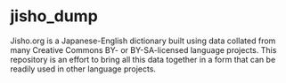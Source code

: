 # jisho_dump

Jisho.org is a Japanese-English dictionary built using data collated from many Creative Commons BY- or BY-SA-licensed language projects.  This repository is an effort to bring all this data together in a form that can be readily used in other language projects.
